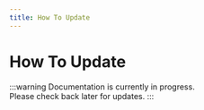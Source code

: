 ```yaml
---
title: How To Update
---
```


# How To Update

:::warning
Documentation is currently in progress. <br />
Please check back later for updates.
:::
